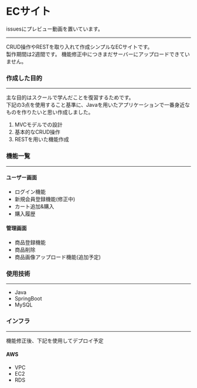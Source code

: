 # ECサイト   
issuesにプレビュー動画を置いています。
___
CRUD操作やRESTを取り入れて作成シンプルなECサイトです。  
製作期間は2週間です。
機能修正中につきまだサーバーにアップロードできていません。


### 作成した目的
___
主な目的はスクールで学んだことを復習するためです。   
下記の3点を使用すること基準に、Javaを用いたアプリケーションで一番身近なものを作りたいと思い作成しました。
1. MVCモデルでの設計
1. 基本的なCRUD操作
1. RESTを用いた機能作成


### 機能一覧
___
#### ユーザー画面
+ ログイン機能
+ 新規会員登録機能(修正中)
+ カート追加&購入 
+ 購入履歴

#### 管理画面
+ 商品登録機能
+ 商品削除
+ 商品画像アップロード機能(追加予定)


### 使用技術
___
+ Java
+ SpringBoot
+ MySQL


### インフラ
___
機能修正後、下記を使用してデプロイ予定
#### AWS
+ VPC
+ EC2
+ RDS
